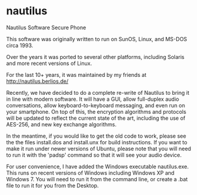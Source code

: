 nautilus
========

Nautilus Software Secure Phone

This software was originally written to run on SunOS, Linux, and MS-DOS circa 1993.

Over the years it was ported to several other platforms, including Solaris and more recent versions of Linux.

For the last 10+ years, it was maintained by my friends at http://nautilus.berlios.de/

Recently, we have decided to do a complete re-write of Nautilus to bring it in line with modern software.
It will have a GUI, allow full-duplex audio conversations, allow keyboard-to-keyboard messaging, and even
run on your smartphone.  On top of this, the encryption algorithms and protocols will be updated to reflect
the current state of the art, including the use of AES-256, and new key exchange algorithms.

In the meantime, if you would like to get the old code to work, please see the the files install.dos and
install.unx for build instructions.  If you want to make it run under newer versions of Ubuntu, please
note that you will need to run it with the 'padsp' command so that it will see your audio device.

For user convenience, I have added the Windows executable nautilus.exe.  This runs on recent versions of
Windows including Windows XP and Windows 7.  You will need to run it from the command line, or create a
.bat file to run it for you from the Desktop.
